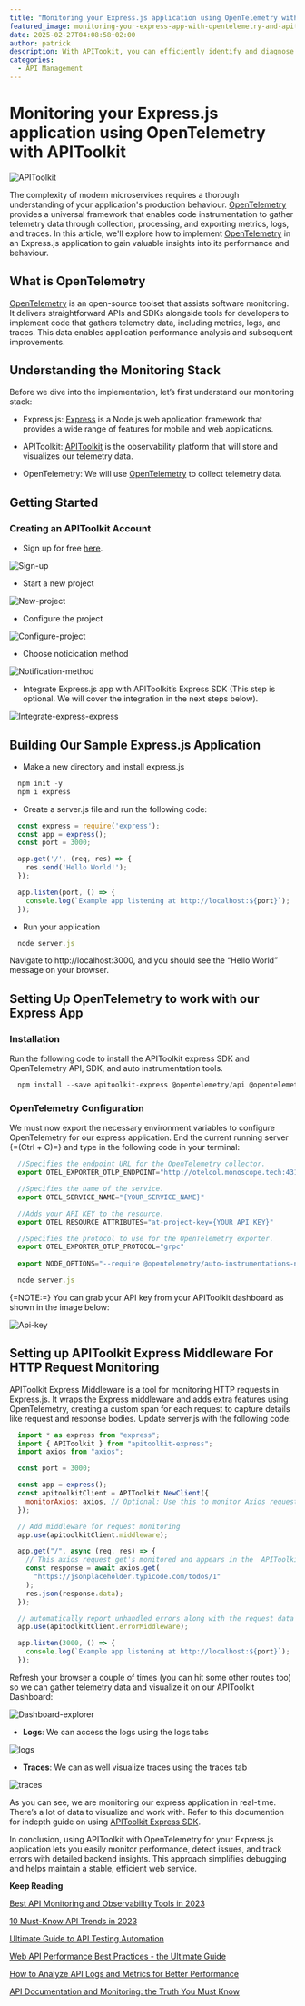 ```yaml
---
title: "Monitoring your Express.js application using OpenTelemetry with APIToolkit"
featured_image: monitoring-your-express-app-with-opentelemetry-and-apitoolkit.jpeg
date: 2025-02-27T04:08:58+02:00
author: patrick
description: With APITookit, you can efficiently identify and diagnose failing endpoints, minimizing downtime and ensuring a seamless user experience.
categories:
  - API Management
---
```


# Monitoring your Express.js application using OpenTelemetry with APIToolkit

![APIToolkit](./monitoring-your-express-app-with-opentelemetry-and-apitoolkit.jpeg)

The complexity of modern microservices requires a thorough understanding of your application's production behaviour. [OpenTelemetry](https://opentelemetry.io/) provides a universal framework that enables code instrumentation to gather telemetry data through collection, processing, and exporting metrics, logs, and traces. In this article, we'll explore how to implement [OpenTelemetry](https://opentelemetry.io/) in an Express.js application to gain valuable insights into its performance and behaviour.

## What is OpenTelemetry

[OpenTelemetry](https://opentelemetry.io/) is an open-source toolset that assists software monitoring. It delivers straightforward APIs and SDKs alongside tools for developers to implement code that gathers telemetry data, including metrics, logs, and traces. This data enables application performance analysis and subsequent improvements.

## Understanding the Monitoring Stack
Before we dive into the implementation, let’s first understand our monitoring stack:

- Express.js: [Express](https://expressjs.com/) is a Node.js web application framework that provides a wide range of features for mobile and web applications.

- APIToolkit: [APIToolkit](https://monoscope.tech/) is the observability platform that will store and visualizes our telemetry data.

- OpenTelemetry: We will use [OpenTelemetry](https://opentelemetry.io/) to collect telemetry data.

## Getting Started

### Creating an APIToolkit Account

- Sign up for free [here](http://app.monoscope.tech/).

![Sign-up](./sign-up-for-free.png)

- Start a new project 

![New-project](./start-a-new-project.png)

- Configure the project

![Configure-project](./configure-the-project.png)

- Choose noticication method

![Notification-method](./choose-notification-method.png)

- Integrate Express.js app with APIToolkit’s Express SDK (This step is optional. We will cover the integration in the next steps below).

![Integrate-express-express](./integrate-express.png)

## Building Our Sample Express.js Application

- Make a new directory and install express.js

```javascript
  npm init -y
  npm i express
```

- Create a server.js file and run the following code:

```javascript
  const express = require('express');
  const app = express();
  const port = 3000;

  app.get('/', (req, res) => {
    res.send('Hello World!');
  });

  app.listen(port, () => {
    console.log(`Example app listening at http://localhost:${port}`);
  });
```

- Run your application

```javascript
  node server.js
```

Navigate to http://localhost:3000, and you should see the “Hello World” message on your browser.

## Setting Up OpenTelemetry to work with our Express App

### Installation

Run the following code to install the APIToolkit express SDK and OpenTelemetry API, SDK, and auto instrumentation tools.

```javascript
  npm install --save apitoolkit-express @opentelemetry/api @opentelemetry/auto-instrumentations-node
```

### OpenTelemetry Configuration

We must now export the necessary environment variables to configure OpenTelemetry for our express application. End the current running server {=(Ctrl + C)=} and type in the following code in your terminal:

```javascript
  //Specifies the endpoint URL for the OpenTelemetry collector.
  export OTEL_EXPORTER_OTLP_ENDPOINT="http://otelcol.monoscope.tech:4317"

  //Specifies the name of the service.
  export OTEL_SERVICE_NAME="{YOUR_SERVICE_NAME}"

  //Adds your API KEY to the resource.
  export OTEL_RESOURCE_ATTRIBUTES="at-project-key={YOUR_API_KEY}"

  //Specifies the protocol to use for the OpenTelemetry exporter.
  export OTEL_EXPORTER_OTLP_PROTOCOL="grpc"
  
  export NODE_OPTIONS="--require @opentelemetry/auto-instrumentations-node/register"

  node server.js
```

{=NOTE:=} You can grab your API key from your APIToolkit dashboard as shown in the image below:

![Api-key](./api-key.png)

## Setting up APIToolkit Express Middleware For HTTP Request Monitoring

APIToolkit Express Middleware is a tool for monitoring HTTP requests in Express.js. It wraps the Express middleware and adds extra features using OpenTelemetry, creating a custom span for each request to capture details like request and response bodies. Update server.js with the following code:

```javascript
  import * as express from "express";
  import { APIToolkit } from "apitoolkit-express";
  import axios from "axios";

  const port = 3000;

  const app = express();
  const apitoolkitClient = APIToolkit.NewClient({
    monitorAxios: axios, // Optional: Use this to monitor Axios requests
  });

  // Add middleware for request monitoring
  app.use(apitoolkitClient.middleware);

  app.get("/", async (req, res) => {
    // This axios request get's monitored and appears in the  APIToolkit explorer
    const response = await axios.get(
      "https://jsonplaceholder.typicode.com/todos/1"
    );
    res.json(response.data);
  });

  // automatically report unhandled errors along with the request data
  app.use(apitoolkitClient.errorMiddleware);

  app.listen(3000, () => {
    console.log(`Example app listening at http://localhost:${port}`);
  });
```

Refresh your browser a couple of times (you can hit some other routes too) so we can gather telemetry data and visualize it on our APIToolkit Dashboard:

![Dashboard-explorer](./apitoolkit-dashboard.png)

- **Logs**: We can access the logs using the logs tabs

![logs](./logs.jpeg)

- **Traces**: We can as well visualize traces using the traces tab

![traces](./traces.jpeg)

As you can see, we are monitoring our express application in real-time. There’s a lot of data to visualize and work with. Refer to this documention for indepth guide on using [APIToolkit Express SDK](https://monoscope.tech/docs/sdks/nodejs/expressjs/). 

In conclusion, using APIToolkit with OpenTelemetry for your Express.js application lets you easily monitor performance, detect issues, and track errors with detailed backend insights. This approach simplifies debugging and helps maintain a stable, efficient web service.

**Keep Reading**

[Best API Monitoring and Observability Tools in 2023](https://monoscope.tech/blog/best-api-monitoring-and-observability-tools/)

[10 Must-Know API Trends in 2023](https://monoscope.tech/blog/api-trends/)

[Ultimate Guide to API Testing Automation](https://monoscope.tech/blog/api-testing-automation/) 

[Web API Performance Best Practices - the Ultimate Guide](https://monoscope.tech/blog/web-api-performance/)

[How to Analyze API Logs and Metrics for Better Performance](https://monoscope.tech/blog/api-logs-and-metrics/)

[API Documentation and Monitoring: the Truth You Must Know](https://monoscope.tech/blog/api-documentation-and-observability-the-truth-you-must-know/)
